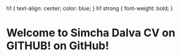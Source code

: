 <html>
<head>
<body>
  h1 {
  text-align: center;
  color: blue;
  }
  h1 strong {
  font-weight: bold;
  }
</head>
    <h1>Welcome to <strong>Simcha Dalva CV on GITHUB!</strong> on GitHub!</h1>
  </body>
</html>
